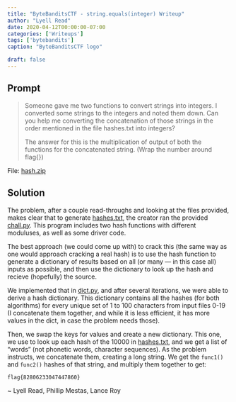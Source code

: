 ```yaml
---
title: "ByteBanditsCTF - string.equals(integer) Writeup"
author: "Lyell Read"
date: 2020-04-12T00:00:00-07:00
categories: ['Writeups']
tags: ['bytebandits']
caption: "ByteBanditsCTF logo"

draft: false
---
```


## Prompt

> Someone gave me two functions to convert strings into integers. I converted some strings to the integers and noted them down. Can you help me converting the concatenation of those strings in the order mentioned in the file hashes.txt into integers?
> 
> The answer for this is the multiplication of output of both the functions for the concatenated string. (Wrap the number around flag{})

File: [hash.zip](https://github.com/lyellread/ctf-writeups/blob/master/2020-bytebandits/string-equals-integer/hash.zip)

## Solution

The problem, after a couple read-throughs and looking at the files provided, makes clear that to generate [hashes.txt](https://github.com/lyellread/ctf-writeups/blob/master/2020-bytebandits/string-equals-integer/hash/hashes.txt), the creator ran the provided [chall.py](https://github.com/lyellread/ctf-writeups/blob/master/2020-bytebandits/string-equals-integer/hash/chall.py). This program includes two hash functions with different moduluses, as well as some driver code.

The best approach (we could come up with) to crack this (the same way as one would approach cracking a real hash) is to use the hash function to generate a dictionary of results based on all (or many — in this case all) inputs as possible, and then use the dictionary to look up the hash and recieve (hopefully) the source.

We implemented that in [dict.py](https://github.com/lyellread/ctf-writeups/blob/master/2020-bytebandits/string-equals-integer/dict.py), and after several iterations, we were able to derive a hash dictionary. This dictionary contains all the hashes (for both algorithms) for every unique set of 1 to 100 characters from input files 0-19 (I concatenate them together, and while it is less efficient, it has more values in the dict, in case the problem needs those).

Then, we swap the keys for values and create a new dictionary. This one, we use to look up each hash of the 10000 in [hashes.txt](https://github.com/lyellread/ctf-writeups/blob/master/2020-bytebandits/string-equals-integer/hash/hashes.txt), and we get a list of “words” (not phonetic words, character sequences). As the problem instructs, we concatenate them, creating a long string. We get the `func1()` and `func2()` hashes of that string, and multiply them together to get:

```
flag{82806233047447860}
```

~ Lyell Read, Phillip Mestas, Lance Roy
